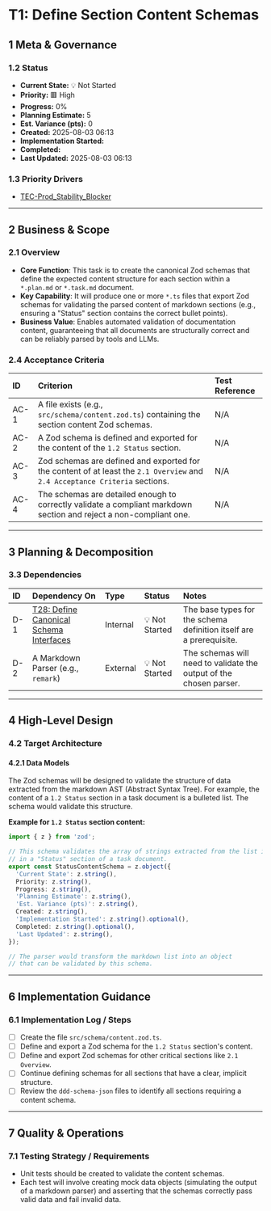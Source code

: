 # T1: Define Section Content Schemas

## 1 Meta & Governance

### 1.2 Status

- **Current State:** 💡 Not Started
- **Priority:** 🟥 High
- **Progress:** 0%
- **Planning Estimate:** 5
- **Est. Variance (pts):** 0
- **Created:** 2025-08-03 06:13
- **Implementation Started:**
- **Completed:**
- **Last Updated:** 2025-08-03 06:13

### 1.3 Priority Drivers

- [TEC-Prod_Stability_Blocker](../ddd-2.md#tec-prod_stability_blocker)

---

## 2 Business & Scope

### 2.1 Overview

- **Core Function**: This task is to create the canonical Zod schemas that define the expected content structure for each section within a `*.plan.md` or `*.task.md` document.
- **Key Capability**: It will produce one or more `*.ts` files that export Zod schemas for validating the parsed content of markdown sections (e.g., ensuring a "Status" section contains the correct bullet points).
- **Business Value**: Enables automated validation of documentation content, guaranteeing that all documents are structurally correct and can be reliably parsed by tools and LLMs.

### 2.4 Acceptance Criteria

| ID   | Criterion                                                                                                                   | Test Reference |
| :--- | :-------------------------------------------------------------------------------------------------------------------------- | :------------- |
| AC-1 | A file exists (e.g., `src/schema/content.zod.ts`) containing the section content Zod schemas.                               | N/A            |
| AC-2 | A Zod schema is defined and exported for the content of the `1.2 Status` section.                                           | N/A            |
| AC-3 | Zod schemas are defined and exported for the content of at least the `2.1 Overview` and `2.4 Acceptance Criteria` sections. | N/A            |
| AC-4 | The schemas are detailed enough to correctly validate a compliant markdown section and reject a non-compliant one.          | N/A            |

---

## 3 Planning & Decomposition

### 3.3 Dependencies

| ID  | Dependency On                                                                   | Type     | Status         | Notes                                                               |
| :-- | :------------------------------------------------------------------------------ | :------- | :------------- | :------------------------------------------------------------------ |
| D-1 | [T28: Define Canonical Schema Interfaces](./p1.t28-define-schema-types.task.md) | Internal | 💡 Not Started | The base types for the schema definition itself are a prerequisite. |
| D-2 | A Markdown Parser (e.g., `remark`)                                              | External | 💡 Not Started | The schemas will need to validate the output of the chosen parser.  |

---

## 4 High-Level Design

### 4.2 Target Architecture

#### 4.2.1 Data Models

The Zod schemas will be designed to validate the structure of data extracted from the markdown AST (Abstract Syntax Tree). For example, the content of a `1.2 Status` section in a task document is a bulleted list. The schema would validate this structure.

**Example for `1.2 Status` section content:**

```typescript
import { z } from 'zod';

// This schema validates the array of strings extracted from the list items
// in a "Status" section of a task document.
export const StatusContentSchema = z.object({
  'Current State': z.string(),
  Priority: z.string(),
  Progress: z.string(),
  'Planning Estimate': z.string(),
  'Est. Variance (pts)': z.string(),
  Created: z.string(),
  'Implementation Started': z.string().optional(),
  Completed: z.string().optional(),
  'Last Updated': z.string(),
});

// The parser would transform the markdown list into an object
// that can be validated by this schema.
```

---

## 6 Implementation Guidance

### 6.1 Implementation Log / Steps

- [ ] Create the file `src/schema/content.zod.ts`.
- [ ] Define and export a Zod schema for the `1.2 Status` section's content.
- [ ] Define and export Zod schemas for other critical sections like `2.1 Overview`.
- [ ] Continue defining schemas for all sections that have a clear, implicit structure.
- [ ] Review the `ddd-schema-json` files to identify all sections requiring a content schema.

---

## 7 Quality & Operations

### 7.1 Testing Strategy / Requirements

- Unit tests should be created to validate the content schemas.
- Each test will involve creating mock data objects (simulating the output of a markdown parser) and asserting that the schemas correctly pass valid data and fail invalid data.
